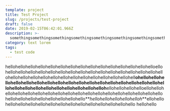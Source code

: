 ```yaml
---
template: project
title: Test Project
slug: /projects/test-project
draft: false
date: 2019-02-15T06:42:01.966Z
description: >-
  somethingsomethingsomethingsomethingsomethingsomethingsomethingsomethingsomethingsomethingsomethingsomethingsomethingsomethingsomethingsomethingsomethingsomethingsomethingsomethingsomething
category: text lorem
tags:
  - test code
---
```

hellohellohellohellohellohellohellohellohellohellohellohellohellohellohelloellohellohellohellohellohellohellohellohellohellohellohellohellohellohellohellohellohellohellohellohellohellohellohellohellohellohellohellohellohell**ohellohellohellohellohellohellohellohellohellohellohellohellohellohellohellohellohellohellohellohellohellohellohellohellohellohellohelloh**ellohellohellohelloellohellohellohellohellohellohellohellohellohellohellohellohellohellohellohellohellohellohellohellohellohellohellohellohellohello**_hellohellohellohellohelloh_**ellohellohellohellohellohellohellohellohellohellohellohellohellohellohello
hellohello
